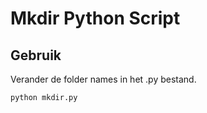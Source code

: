 # Mkdir Python Script

## Gebruik

Verander de folder names in het .py bestand.

```python
python mkdir.py
```
